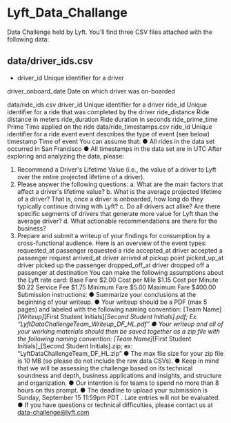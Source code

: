 # Lyft_Data_Challange
Data Challenge held by Lyft.
You'll find three CSV files attached with the following data:
<h2>data/driver_ids.csv</h2>
<ul>
  <li>driver_id Unique identifier for a driver</li>
</ul>
driver_onboard_date Date on which driver was on-boarded

data/ride_ids.csv
driver_id Unique identifier for a driver
ride_id Unique identifier for a ride that was completed by the driver
ride_distance Ride distance in meters
ride_duration Ride duration in seconds
ride_prime_time Prime Time applied on the ride
data/ride_timestamps.csv
ride_id Unique identifier for a ride
event event describes the type of event (see below)
timestamp Time of event
You can assume that:
● All rides in the data set occurred in San Francisco
● All timestamps in the data set are in UTC
After exploring and analyzing the data, please:
1. Recommend a Driver's Lifetime Value (i.e., the value of a driver to Lyft over the entire
projected lifetime of a driver).
2. Please answer the following questions:
a. What are the main factors that affect a driver's lifetime value?
b. What is the average projected lifetime of a driver? That is, once a driver is
onboarded, how long do they typically continue driving with Lyft?
c. Do all drivers act alike? Are there specific segments of drivers that generate more
value for Lyft than the average driver?
d. What actionable recommendations are there for the business?
3. Prepare and submit a writeup of your findings for consumption by a cross-functional
audience.
Here is an overview of the event types:
requested_at passenger requested a ride
accepted_at driver accepted a passenger request
arrived_at driver arrived at pickup point
picked_up_at driver picked up the passenger
dropped_off_at driver dropped off a passenger at destination
You can make the following assumptions about the Lyft rate card:
Base Fare $2.00
Cost per Mile $1.15
Cost per Minute $0.22
Service Fee $1.75
Minimum Fare $5.00
Maximum Fare $400.00
Submission instructions:
● Summarize your conclusions at the beginning of your writeup.
● Your writeup should be a PDF (max 5 pages) and labeled with the following naming
convention:
[Team Name]_[Writeup]_[First Student Initials]_[Second Student Initials].pdf;
Ex. “LyftDataChallengeTeam_Writeup_DF_HL.pdf”
● Your writeup and all of your working materials should then be saved together as a zip file
with the following naming convention:
[Team Name]_[First Student Initials]_[Second Student Initials].zip;
ex: “LyftDataChallengeTeam_DF_HL.zip”
● The max file size for your zip file is 10 MB (so please do not include the raw data CSVs).
● Keep in mind that we will be assessing the challenge based on its technical soundness
and depth, business applications and insights, and structure and organization.
● Our intention is for teams to spend no more than 8 hours on this prompt.
● The deadline to upload your submission is Sunday, September 15 11:59pm PDT . Late
entries will not be evaluated.
● If you have questions or technical difficulties, please contact us at
data-challenge@lyft.com
